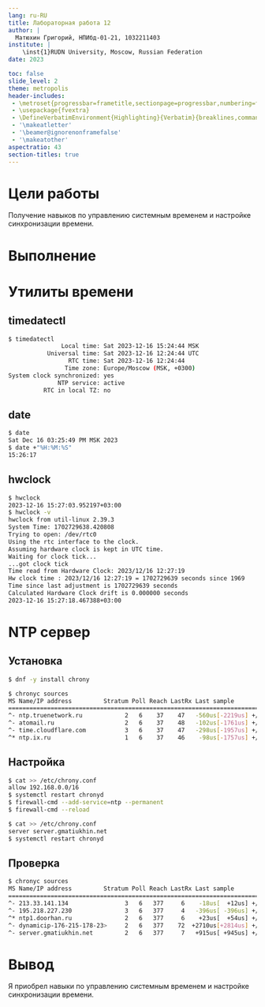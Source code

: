 ```yaml
---
lang: ru-RU
title: Лабораторная работа 12
author: |
  Матюхин Григорий, НПИбд-01-21, 1032211403
institute: |
	\inst{1}RUDN University, Moscow, Russian Federation
date: 2023

toc: false
slide_level: 2
theme: metropolis
header-includes: 
 - \metroset{progressbar=frametitle,sectionpage=progressbar,numbering=fraction}
 - \usepackage{fvextra}
 - \DefineVerbatimEnvironment{Highlighting}{Verbatim}{breaklines,commandchars=\\\{\}}
 - '\makeatletter'
 - '\beamer@ignorenonframefalse'
 - '\makeatother'
aspectratio: 43
section-titles: true
---
```


# Цели работы
Получение навыков по управлению системным временем и настройке синхронизации времени.

# Выполнение

# Утилиты времени

## timedatectl

```bash
$ timedatectl
               Local time: Sat 2023-12-16 15:24:44 MSK
           Universal time: Sat 2023-12-16 12:24:44 UTC
                 RTC time: Sat 2023-12-16 12:24:44
                Time zone: Europe/Moscow (MSK, +0300)
System clock synchronized: yes
              NTP service: active
          RTC in local TZ: no
```

## date

```bash
$ date
Sat Dec 16 03:25:49 PM MSK 2023
$ date +"%H:%M:%S"
15:26:17
```

## hwclock

```bash
$ hwclock
2023-12-16 15:27:03.952197+03:00
$ hwclock -v
hwclock from util-linux 2.39.3
System Time: 1702729638.420808
Trying to open: /dev/rtc0
Using the rtc interface to the clock.
Assuming hardware clock is kept in UTC time.
Waiting for clock tick...
...got clock tick
Time read from Hardware Clock: 2023/12/16 12:27:19
Hw clock time : 2023/12/16 12:27:19 = 1702729639 seconds since 1969
Time since last adjustment is 1702729639 seconds
Calculated Hardware Clock drift is 0.000000 seconds
2023-12-16 15:27:18.467388+03:00
```

# NTP сервер

## Установка

```bash
$ dnf -y install chrony
```

```bash
$ chronyc sources
MS Name/IP address         Stratum Poll Reach LastRx Last sample               
===============================================================================
^- ntp.truenetwork.ru            2   6    37    47   -560us[-2219us] +/-   79ms
^- atomail.ru                    2   6    37    48   -102us[-1761us] +/-   30ms
^- time.cloudflare.com           3   6    37    47   -298us[-1957us] +/-   12ms
^* ntp.ix.ru                     1   6    37    46    -98us[-1757us] +/- 2335us
```

## Настройка

```bash
$ cat >> /etc/chrony.conf
allow 192.168.0.0/16
$ systemctl restart chronyd
$ firewall-cmd --add-service=ntp --permanent
$ firewall-cmd --reload
```

```bash
$ cat >> /etc/chrony.conf
server server.gmatiukhin.net
$ systemctl restart chronyd
```

## Проверка

```bash
$ chronyc sources
MS Name/IP address         Stratum Poll Reach LastRx Last sample               
===============================================================================
^- 213.33.141.134                3   6   377     6    -18us[  +12us] +/-   50ms
^- 195.218.227.230               3   6   377     4   -396us[ -396us] +/-   76ms
^* ntp1.doorhan.ru               2   6   377     6    +23us[  +54us] +/- 3850us
^- dynamicip-176-215-178-23>     2   6   377    72  +2710us[+2814us] +/-   54ms
^- server.gmatiukhin.net         2   6   377     7   +915us[ +945us] +/-   18ms
```

# Вывод
Я приобрел навыки по управлению системным временем и настройке синхронизации времени.
